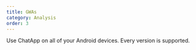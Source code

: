 ```yaml
---
title: GWAs
category: Analysis
order: 3
---
```


Use ChatApp on all of your Android devices. Every version is supported.
